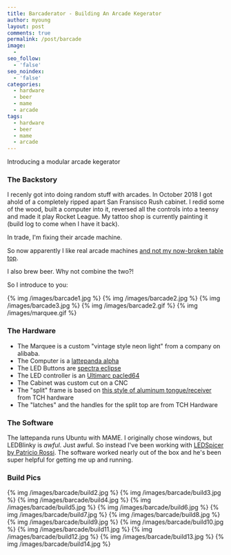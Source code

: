 ```yaml
---
title: Barcaderator - Building An Arcade Kegerator
author: myoung
layout: post
comments: true
permalink: /post/barcade
image:
  -
seo_follow:
  - 'false'
seo_noindex:
  - 'false'
categories:
  - hardware
  - beer
  - mame
  - arcade
tags:
  - hardware
  - beer
  - mame
  - arcade
---
```


Introducing a modular arcade kegerator  <!-- more -->

### The Backstory ###

I recenly got into doing random stuff with arcades.
In October 2018 I got ahold of a completely ripped apart San Fransisco Rush cabinet.
I redid some of the wood, built a computer into it, reversed all the controls into a teensy and made it play Rocket League.
My tattoo shop is currently painting it (build log to come when I have it back).

In trade, I'm fixing their arcade machine.

So now apparently I like real arcade machines [and not my now-broken table top](https://marcyoung.us/post/mame-cabinet/).

I also brew beer. Why not combine the two?!

So I introduce to you: 

{% img /images/barcade1.jpg %}
{% img /images/barcade2.jpg %}
{% img /images/barcade3.jpg %}
{% img /images/barcade2.gif %}
{% img /images/marquee.gif %}

### The Hardware ###

* The Marquee is a custom "vintage style neon light" from a company on alibaba.
* The Computer is a [lattepanda alpha](https://www.dfrobot.com/product-1727.html?search=lattepanda%20alpha&description=true)
* The LED Buttons are [spectra eclipse](https://groovygamegear.com/webstore/index.php?main_page=product_info&products_id=408)
* The LED controller is an [Ultimarc pacled64](https://www.arcaderenovations.com/ultimarc-pacled64.html)
* The Cabinet was custom cut on a CNC
* The "split" frame is based on [this style of aluminum tongue/receiver](https://cdn11.bigcommerce.com/s-ecrovlce13/images/stencil/500x659/products/10801/13177/pygcjgwqewky6od7qomr__54105.1563214651.png?c=2) from TCH hardware
* The "latches" and the handles for the split top are from TCH Hardware

### The Software ###

The lattepanda runs Ubuntu with MAME. I originally chose windows, but LEDBlinky is *awful*. Just awful.
So instead I've been working with [LEDSpicer by Patricio Rossi](https://sourceforge.net/p/ledspicer/wiki/Home/). The software worked nearly out of the box and he's been super helpful for getting me up and running. 

### Build Pics ###

{% img /images/barcade/build2.jpg %}
{% img /images/barcade/build3.jpg %}
{% img /images/barcade/build4.jpg %}
{% img /images/barcade/build5.jpg %}
{% img /images/barcade/build6.jpg %}
{% img /images/barcade/build7.jpg %}
{% img /images/barcade/build8.jpg %}
{% img /images/barcade/build9.jpg %}
{% img /images/barcade/build10.jpg %}
{% img /images/barcade/build11.jpg %}
{% img /images/barcade/build12.jpg %}
{% img /images/barcade/build13.jpg %}
{% img /images/barcade/build14.jpg %}
